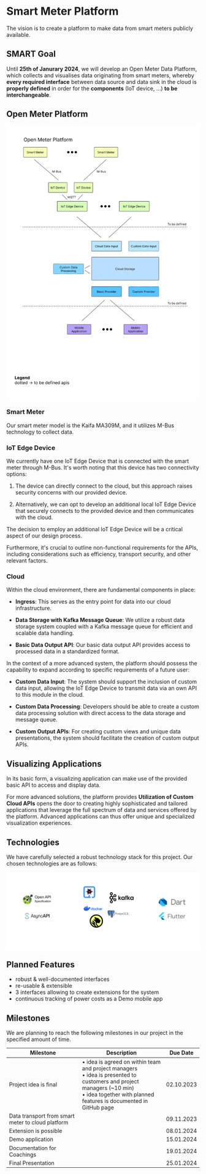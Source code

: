 # Smart Meter Platform

The vision is to create a platform to make data from smart meters publicly available.

## SMART Goal

Until **25th of Janurary 2024**, we will develop an Open Meter Data Platform, which collects and visualises data originating from smart meters, whereby **every required interface** between data source and data sink in the cloud is **properly defined** in order for the **components** (IoT device, …) **to be interchangeable**.


## Open Meter Platform

![a picture of the platform diagram](images/OpenMeterPlatform.png "Title")

### Smart Meter

Our smart meter model is the Kaifa MA309M, and it utilizes M-Bus technology to collect data.

### IoT Edge Device

We currently have one IoT Edge Device that is connected with the smart meter through M-Bus. It's worth noting that this device has two connectivity options:

1. The device can directly connect to the cloud, but this approach raises security concerns with our provided device.

2. Alternatively, we can opt to develop an additional local IoT Edge Device that securely connects to the provided device and then communicates with the cloud. 

The decision to employ an additional IoT Edge Device will be a critical aspect of our design process.

Furthermore, it's crucial to outline non-functional requirements for the APIs, including considerations such as efficiency, transport security, and other relevant factors.

### Cloud

Within the cloud environment, there are fundamental components in place:

- **Ingress**: This serves as the entry point for data into our cloud infrastructure.

- **Data Storage with Kafka Message Queue**: We utilize a robust data storage system coupled with a Kafka message queue for efficient and scalable data handling.

- **Basic Data Output API**: Our basic data output API provides access to processed data in a standardized format.

In the context of a more advanced system, the platform should possess the capability to expand according to specific requirements of a future user:

- **Custom Data Input**: The system should support the inclusion of custom data input, allowing the IoT Edge Device to transmit data via an own API to this module in the cloud.

- **Custom Data Processing**: Developers should be able to create a custom data processing solution with direct access to the data storage and message queue.

- **Custom Output APIs**: For creating custom views and unique data presentations, the system should facilitate the creation of custom output APIs.

## Visualizing Applications

In its basic form, a visualizing application can make use of the provided basic API to access and display data.

For more advanced solutions, the platform provides **Utilization of Custom Cloud APIs** opens the door to creating highly sophisticated and tailored applications that leverage the full spectrum of data and services offered by the platform. Advanced applications can thus offer unique and specialized visualization experiences.


## Technologies

We have carefully selected a robust technology stack for this project. Our chosen technologies are as follows:

![open api, async api, quarkus, kafka, docker, postgre, timescale-db, dart, flutter](images/technologies.png "The technologies planned to be used in the Project")

## Planned Features

- robust & well-documented interfaces
- re-usable & extensible
- 3 interfaces allowing to create extensions for the system
- continuous tracking of power costs as a Demo mobile app

## Milestones

We are planning to reach the following milestones in our project in the specified amount of time.

| Milestone | Description | Due Date |
| -- | -- | -- |
| Project idea is final | • idea is agreed on within team and project managers<br>• idea is presented to customers and project managers (~10 min)<br>• idea together with planned features is documented in GitHub page | 02.10.2023 |
| Data transport from smart meter to cloud platform | | 09.11.2023 |
| Extension is possible | | 08.01.2024 |
| Demo application | | 15.01.2024 |
| Documentation for Coachings | | 19.01.2024 |
| Final Presentation| | 25.01.2024 |
